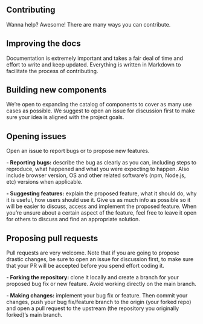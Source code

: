 ## Contributing

Wanna help? Awesome! There are many ways you can contribute.

## Improving the docs

Documentation is extremely important and takes a fair deal of time and effort to write and keep updated. Everything is written in Markdown to facilitate the process of contributing.

## Building new components

We’re open to expanding the catalog of components to cover as many use cases as possible. We suggest to open an issue for discussion first to make sure your idea is aligned with the project goals.

## Opening issues

Open an issue to report bugs or to propose new features.

**- Reporting bugs:**
describe the bug as clearly as you can, including steps to reproduce, what happened and what you were expecting to happen. Also include browser version, OS and other related software’s (npm, Node.js, etc) versions when applicable.

**- Suggesting features:** explain the proposed feature, what it should do, why it is useful, how users should use it. Give us as much info as possible so it will be easier to discuss, access and implement the proposed feature. When you’re unsure about a certain aspect of the feature, feel free to leave it open for others to discuss and find an appropriate solution.

## Proposing pull requests

Pull requests are very welcome. Note that if you are going to propose drastic changes, be sure to open an issue for discussion first, to make sure that your PR will be accepted before you spend effort coding it.

**- Forking the repository:** clone it locally and create a branch for your proposed bug fix or new feature. Avoid working directly on the main branch.

**- Making changes:** implement your bug fix or feature. Then commit your changes, push your bug fix/feature branch to the origin (your forked repo) and open a pull request to the upstream (the repository you originally forked)‘s main branch.
